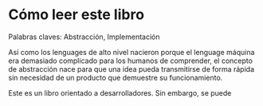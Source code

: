 # Cómo leer este libro

Palabras claves: Abstracción, Implementación

Así como los lenguages de alto nivel nacieron porque el lenguage máquina era demasiado complicado para los humanos de comprender, el concepto de abstracción nace para que una idea pueda transmitirse de forma rápida sin necesidad de un producto que demuestre su funcionamiento.

Este es un libro orientado a desarrolladores. Sin embargo, se puede

